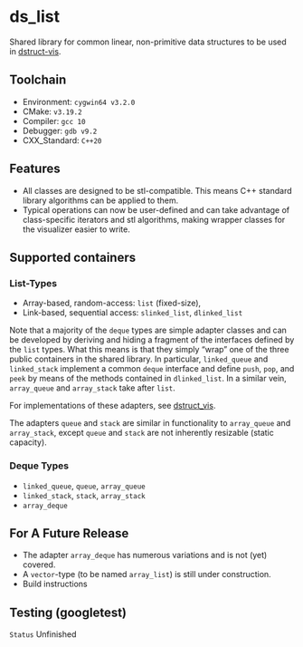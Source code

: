 # ds_list
Shared library for common linear, non-primitive data structures to be used in [dstruct-vis](https://github.com/Henchel-Santillan/dstruct-vis). 

## Toolchain
* Environment: `cygwin64 v3.2.0`
* CMake: `v3.19.2`
* Compiler: `gcc 10`
* Debugger: `gdb v9.2`
* CXX_Standard: `C++20`

## Features
* All classes are designed to be stl-compatible. This means C++ standard library algorithms can be applied to them.
* Typical operations can now be user-defined and can take advantage of class-specific iterators and stl algorithms, making wrapper classes for the visualizer easier to write. 


## Supported containers
### List-Types
* Array-based, random-access: `list` (fixed-size), 
* Link-based, sequential access: `slinked_list`, `dlinked_list`

Note that a majority of the `deque` types are simple adapter classes and can be developed by deriving and hiding a fragment of the interfaces defined by the `list` types. What this means is that they simply “wrap” one of the three public containers in the shared library. In particular, `linked_queue` and `linked_stack` implement a common `deque` interface and define `push`, `pop`, and `peek` by means of the methods contained in `dlinked_list`. In a similar vein, `array_queue` and `array_stack` take after `list`. 

For implementations of these adapters, see [dstruct_vis](https://github.com/Henchel-Santillan/dstruct-vis).

The adapters `queue` and `stack` are similar in functionality to `array_queue` and `array_stack`, except `queue` and `stack` are not inherently resizable (static capacity).

### Deque Types
* `linked_queue`, `queue`, `array_queue`
* `linked_stack`, `stack`, `array_stack`
* `array_deque`

## For A Future Release
* The adapter `array_deque` has numerous variations and is not (yet) covered.
* A `vector`-type (to be named `array_list`) is still under construction.
* Build instructions

## Testing (googletest)
`Status` Unfinished
